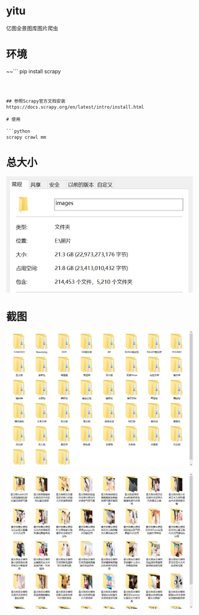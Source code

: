 # yitu
亿图全景图库图片爬虫

# 环境
~~```
pip install scrapy
```~~



## 参照Scrapy官方文档安装 https://docs.scrapy.org/en/latest/intro/install.html

# 使用

```python
scrapy crawl mm
```

# 总大小
![image](https://github.com/xiangnan0811/yitu/blob/master/image/%E6%80%BB%E5%A4%A7%E5%B0%8F.jpg)

# 截图
![image](https://github.com/xiangnan0811/yitu/blob/master/image/1.jpg)

![image](https://github.com/xiangnan0811/yitu/blob/master/image/2.jpg)
